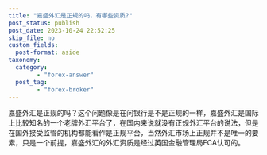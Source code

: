 ```yaml
---
title: "嘉盛外汇是正规的吗，有哪些资质?"
post_status: publish
post_date: 2023-10-24 22:52:25
skip_file: no
custom_fields: 
  post-format: aside
taxonomy:
  category:
        - "forex-answer"
  post_tag:
        - "forex-broker"
---
```


嘉盛外汇是正规的吗？这个问题像是在问银行是不是正规的一样，嘉盛外汇是国际上比较知名的一个老牌外汇平台了，在国内来说就没有正规外汇平台的说法，但是在国外接受监管的机构都能看作是正规平台，当然外汇市场上正规并不是唯一的要素，只是一个前提，嘉盛外汇的外汇资质是经过英国金融管理局FCA认可的。
